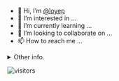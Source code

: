 - 👋 Hi, I’m [@loyep](https://github.com/loyep)
- 👀 I’m interested in ...
- 🌱 I’m currently learning ...
- 💞️ I’m looking to collaborate on ...
- 📫 How to reach me ...

<details>
  <summary>Other info.</summary>
  <br>

<!--START_SECTION:waka-->

```text
Vue.js       5 hrs 7 mins    █████████████████▒░░░░░░░   68.81 %
TypeScript   53 mins         ███░░░░░░░░░░░░░░░░░░░░░░   11.88 %
Other        25 mins         █▒░░░░░░░░░░░░░░░░░░░░░░░   05.64 %
HTML         23 mins         █▒░░░░░░░░░░░░░░░░░░░░░░░   05.29 %
JSON         18 mins         █░░░░░░░░░░░░░░░░░░░░░░░░   04.04 %
```

<!--END_SECTION:waka-->

</details>

![visitors](https://visitor-badge.glitch.me/badge?page_id=loyep.loyep)
